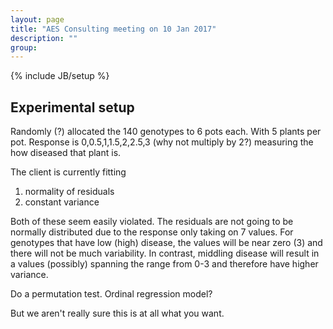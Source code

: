 ```yaml
---
layout: page
title: "AES Consulting meeting on 10 Jan 2017"
description: ""
group: 
---
```

{% include JB/setup %}

## Experimental setup

Randomly (?) allocated the 140 genotypes to 6 pots each. 
With 5 plants per pot. 
Response is 0,0.5,1,1.5,2,2.5,3 (why not multiply by 2?)
measuring the how diseased that plant is.

The client is currently fitting 

1. normality of residuals
1. constant variance

Both of these seem easily violated. 
The residuals are not going to be normally distributed due to the 
response only taking on 7 values.
For genotypes that have low (high) disease, the values will be near zero (3) 
and there will not be much variability. 
In contrast, middling disease will result in a values (possibly) spanning the
range from 0-3 and therefore have higher variance.

Do a permutation test. 
Ordinal regression model?

But we aren't really sure this is at all what you want. 